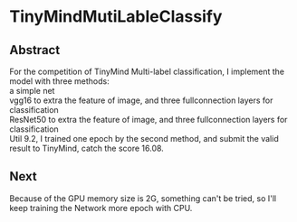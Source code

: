 # TinyMindMutiLableClassify    
## Abstract    
For the competition of TinyMind Multi-label classification, I implement the model with three methods:     
a simple net    
vgg16 to extra the feature of image, and three fullconnection layers for classification    
ResNet50 to extra the feature of image, and three fullconnection layers for classification    
Util 9.2, I trained one epoch by the second method, and submit the valid result to TinyMind, catch the score 16.08.    
## Next    
Because of the GPU memory size is 2G, something can't be tried, so I'll keep training the Network more epoch with CPU.

